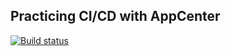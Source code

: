 ## Practicing CI/CD with AppCenter
[![Build status](https://build.appcenter.ms/v0.1/apps/f4a367fe-866f-42e9-b36f-9367a143dace/branches/dev/badge)](https://appcenter.ms)
